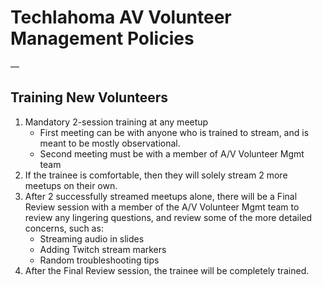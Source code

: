 # Techlahoma AV Volunteer Management Policies
—

## Training New Volunteers

1. Mandatory 2-session training at any meetup
    * First meeting can be with anyone who is trained to stream, and is meant to be mostly observational.
    * Second meeting must be with a member of A/V Volunteer Mgmt team
1. If the trainee is comfortable, then they will solely stream 2 more meetups on their own.
1. After 2 successfully streamed meetups alone, there will be a Final Review session with a member of the A/V Volunteer Mgmt team to review any lingering questions, and review some of the more detailed concerns, such as:
    * Streaming audio in slides
    * Adding Twitch stream markers
    * Random troubleshooting tips
1. After the Final Review session, the trainee will be completely trained.
